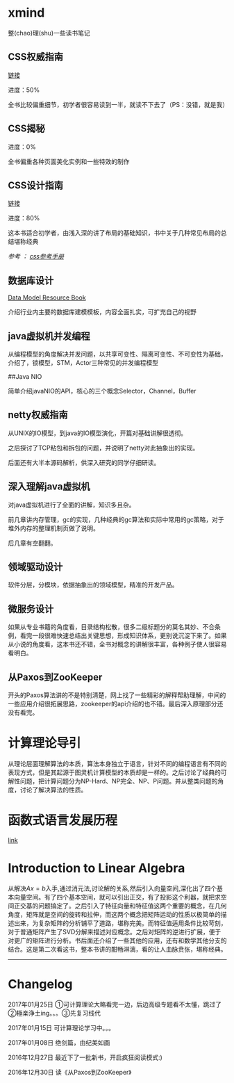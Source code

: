 # xmind

整(chao)理(shu)一些读书笔记

## CSS权威指南

[链接](CSS.The.Definitive.Guide.xmind)

进度：50%

全书比较偏重细节，初学者很容易读到一半，就读不下去了（PS：没错，就是我）

## CSS揭秘

进度：0%

全书偏重各种页面美化实例和一些特效的制作

## CSS设计指南

[链接](CSS设计指南.xmind)

进度：80%

这本书适合初学者，由浅入深的讲了布局的基础知识，书中关于几种常见布局的总结堪称经典

*参考 ： [css参考手册](http://css.doyoe.com/)*

## 数据库设计

[Data Model Resource Book](DataModelDesigin.xmind)

介绍行业内主要的数据库建模模板，内容全面扎实，可扩充自己的视野

## java虚拟机并发编程

从编程模型的角度解决并发问题，以共享可变性、隔离可变性、不可变性为基础，介绍了，锁模型，STM，Actor三种常见的并发编程模型

##Java NIO

简单介绍javaNIO的API，核心的三个概念Selector，Channel，Buffer

## netty权威指南

从UNIX的IO模型，到java的IO模型演化，开篇对基础讲解很透彻。

之后探讨了TCP粘包和拆包的问题，并说明了netty对此抽象出的实现。

后面还有大半本源码解析，供深入研究的同学仔细研读。

## 深入理解java虚拟机

对java虚拟机进行了全面的讲解，知识多且杂。

前几章讲内存管理，gc的实现，几种经典的gc算法和实际中常用的gc策略，对于堆外内存的整理机制页做了说明。

后几章有空翻翻。

## 领域驱动设计

软件分层，分模块，依据抽象出的领域模型，精准的开发产品。

## 微服务设计

如果从专业书籍的角度看，目录结构松散，很多二级标题分的莫名其妙、不合条例，看完一段很难快速总结出关键思想，形成知识体系，更别说沉淀下来了。如果从小说的角度看，这本书还不错，全书对概念的讲解很丰富，各种例子使人很容易看明白。

## 从Paxos到ZooKeeper

开头的Paxos算法讲的不是特别清楚，网上找了一些精彩的解释帮助理解，中间的一些应用介绍很拓展思路，zookeeper的api介绍的也不错。最后深入原理部分还没有看完。

# 计算理论导引

从理论层面理解算法的本质，算法本身独立于语言，针对不同的编程语言有不同的表现方式，但是其起源于图灵机计算模型的本质却是一样的。之后讨论了经典的可解性问题，把计算问题分为NP-Hard、NP完全、NP、P问题。并从整类问题的角度，讨论了解决算法的性质。

# 函数式语言发展历程

[link](http://www-fp.cs.st-andrews.ac.uk/tifp/TFP2012/TFP_2012/Turner.pdf)

# Introduction to Linear Algebra

从解决$Ax=b$入手,通过消元法,讨论解的关系,然后引入向量空间,深化出了四个基本向量空间。有了四个基本空间，就可以引出正交，有了投影这个利器，就把求空间正交基的问题搞定了。之后引入了特征向量和特征值这两个重要的概念，在几何角度，矩阵就是空间的旋转和拉伸，而这两个概念把矩阵运动的性质以极简单的描述出来，为复杂矩阵的分析铺平了道路，堪称完美。而特征值适用条件比较苛刻，对于普通矩阵产生了SVD分解来描述对应概念。之后对矩阵的逆进行扩展，便于对更广的矩阵进行分析。书后面还介绍了一些其他的应用，还有和数学其他分支的结合。这是第二次看这书，整本书讲的酣畅淋漓，看的让人血脉贲张，堪称经典。

---

# Changelog

2017年01月25日 ①可计算理论大略看完一边，后边高级专题看不太懂，跳过了②極楽浄土ing。。。③先复习线代

2017年01月15日 可计算理论学习中。。。

2017年01月08日 绝剑篇，由纪美如画

2016年12月27日 最近下了一批新书，开启疯狂阅读模式:)

2016年12月30日 读《从Paxos到ZooKeeper》
